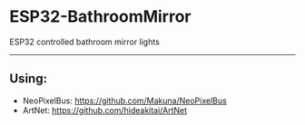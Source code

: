 # ESP32-BathroomMirror
ESP32 controlled bathroom mirror lights


-----
## Using:
* NeoPixelBus: https://github.com/Makuna/NeoPixelBus
* ArtNet: https://github.com/hideakitai/ArtNet
